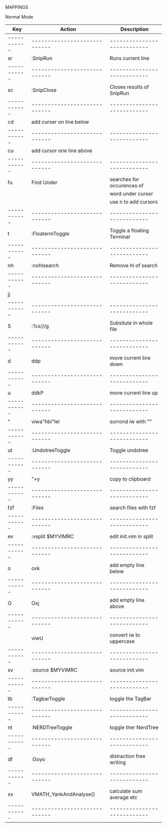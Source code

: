 MAPPINGS

Normal Mode

| Key         | Action                       | Description                 |
| ----------- | ---------------------------- | --------------------------- |
| ----------- | ---------------------------- | --------------------------- |
| <leader>sr  | :SnipRun                     | Runs current line           |
| ----------- | ---------------------------- | --------------------------- |
| <leader>sc  | :SnipClose                   | Closes results of SnipRun   |
| ----------- | ---------------------------- | --------------------------- |
| <leader>cd  | add curser on line below     |                             |
| ----------- | ---------------------------- | --------------------------- |
| <leader>cu  | add cursor one line above    |                             |
| ----------- | ---------------------------- | --------------------------- |
| <leader>fu  | Find Under                   | searches for occurences of  |
|             |                              | word under cursor           |
|             |                              | use n to add cursors        |
| ----------- | ---------------------------- | --------------------------- |
| <leader>t   | :FloatermToggle              | Toggle a floating Terminal  |
| ----------- | ---------------------------- | --------------------------- |
| nh          | :nohlsearch<CR>              | Remove hl of search         |
| ----------- | ---------------------------- | --------------------------- |
| jj          | <ESC>                        |                             |
| ----------- | ---------------------------- | --------------------------- |
| S           | :%s///g<LEFT><LEFT><LEFT>    | Subsitute in whole file     |
| ----------- | ---------------------------- | --------------------------- |
| <leader>d   | ddp                          | move current line down      |
| ----------- | ---------------------------- | --------------------------- |
| <leader>u   | ddkP                         | move current line up        |
| ----------- | ---------------------------- | --------------------------- |
| <leader>"   | viw<esc>a"<esc>hbi"<esc>lel  | surrond iw with ""          |
| ----------- | ---------------------------- | --------------------------- |
| <leader>ut  | :UndotreeToggle              | Toggle undotree             |
| ----------- | ---------------------------- | --------------------------- |
| <leader>yy  | "+y                          | copy to clipboard           |
| ----------- | ---------------------------- | --------------------------- |
| fzf         | :Files<CR>                   | search files with fzf       |
| ----------- | ---------------------------- | --------------------------- |
| <leader>ev  | :vsplit $MYVIMRC<cr>         | edit init.vim in split      |
| ----------- | ---------------------------- | --------------------------- |
| <leader>o   | o<ESC>xk                     | add empty line below        |
| ----------- | ---------------------------- | --------------------------- |
| <leader>O   | O<ESC>xj                     | add empty line above        |
| ----------- | ---------------------------- | --------------------------- |
| <c-u>       | viwU<ESC>                    | convert iw to uppercase     |
| ----------- | ---------------------------- | --------------------------- |
| <leader>sv  | :source $MYVIMRC             | source init.vim             |
| ----------- | ---------------------------- | --------------------------- |
| <leader>tb  | :TagbarToggle<CR>            | toggle the TagBar           |
| ----------- | ---------------------------- | --------------------------- |
| <leader>nt  | :NERDTreeToggle<CR>          | toggle ther NerdTree        |
| ----------- | ---------------------------- | --------------------------- |
| <leader>df  | :Goyo<CR>                    | distraction free writing    |
| ----------- | ---------------------------- | --------------------------- |
| xx          | VMATH_YankAndAnalyse()       | calculate sum average etc   |
| ----------- | ---------------------------- | --------------------------- |
